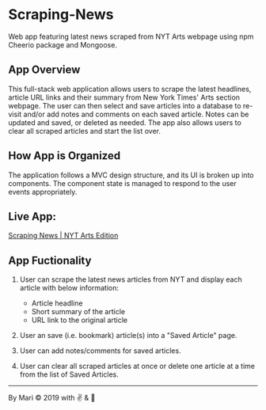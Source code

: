 # Scraping-News
Web app featuring latest news scraped from NYT Arts webpage using npm Cheerio package and Mongoose.

## App Overview
This full-stack web application allows users to scrape the latest headlines, article URL links and their summary from New York Times' Arts section webpage. The user can then select and save articles into a database to re-visit and/or add notes and comments on each saved article. Notes can be updated and saved, or deleted as needed. The app also allows users to clear all scraped articles and start the list over.

## How App is Organized
The application follows a MVC design structure, and its UI is broken up into components.  The component state is managed to respond to the user events appropriately.


## Live App:
[Scraping News | NYT Arts Edition](https://mari0203.github.io/Scraping-News/)


## App Fuctionality

1. User can scrape the latest news articles from NYT and display each article with below information:
    * Article headline
    * Short summary of the article
    * URL link to the original article
    
2. User an save (i.e. bookmark) article(s) into a "Saved Article" page.

3. User can add notes/comments for saved articles.

4. User can clear all scraped articles at once or delete one article at a time from the list of Saved Articles.


---

By Mari &copy; 2019
with :v:  &  :green_heart: